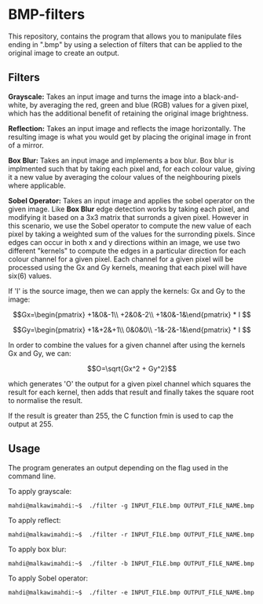 # BMP-filters

This repository, contains the program that allows you to manipulate files ending in ".bmp" by using a selection of filters that can be applied to the original image to create an output.

## Filters

**Grayscale:** Takes an input image and turns the image into a black-and-white, by averaging the red, green and blue (RGB) values for a given pixel, which has the additional benefit of retaining the original image brightness.

**Reflection:** Takes an input image and reflects the image horizontally. The resulting image is what you would get by placing the original image in front of a mirror.

**Box Blur:** Takes an input image and implements a box blur. Box blur is implmented such that by taking each pixel and, for each colour value, giving it a new value by averaging the colour values of the neighbouring pixels where applicable.

**Sobel Operator:** Takes an input image and applies the sobel operator on the given image. Like **Box Blur** edge detection works by taking each pixel, and modifying it based on a 3x3 matrix that surronds a given pixel. However in this scenario, we use the Sobel operator to compute the new value of each pixel by taking a weighted sum of the values for the surronding pixels. Since edges can occur in both x and y directions within an image, we use two different "kernels" to compute the edges in a particular direction for each colour channel for a given pixel. Each channel for a given pixel will be processed using the Gx and Gy kernels, meaning that each pixel will have six(6) values. 

If 'I' is the source image, then we can apply the kernels: Gx and Gy to the image: 

$$Gx=\begin{pmatrix}
+1&0&-1\\
+2&0&-2\\
+1&0&-1&\end{pmatrix} * I $$

$$Gy=\begin{pmatrix}
+1&+2&+1\\
 0&0&0\\
-1&-2&-1&\end{pmatrix} * I $$

In order to combine the values for a given channel after using the kernels Gx and Gy, we can: 

$$O=\sqrt{Gx^2 + Gy^2}$$

which generates 'O' the output for a given pixel channel which squares the result for each kernel, then adds that result and finally takes the square root to normalise the result. 

If the result is greater than 255, the C function fmin is used to cap the output at 255.

## Usage

The program generates an output depending on the flag used in the command line.

To apply grayscale:
```console
mahdi@malkawimahdi:~$  ./filter -g INPUT_FILE.bmp OUTPUT_FILE_NAME.bmp
```


To apply reflect:
```console
mahdi@malkawimahdi:~$  ./filter -r INPUT_FILE.bmp OUTPUT_FILE_NAME.bmp
```

To apply box blur:
```console
mahdi@malkawimahdi:~$  ./filter -b INPUT_FILE.bmp OUTPUT_FILE_NAME.bmp
```

To apply Sobel operator:
```console
mahdi@malkawimahdi:~$  ./filter -e INPUT_FILE.bmp OUTPUT_FILE_NAME.bmp
```
